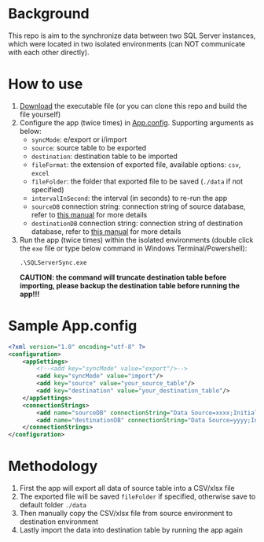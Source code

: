 
# Background

This repo is aim to the synchronize data between two SQL Server instances, which were located in two isolated environments (can NOT communicate with each other directly).

# How to use

1. [Download](https://github.com/ZXS66/SQLServerSync/releases) the executable file (or you can clone this repo and build the file yourself)
2. Configure the app (twice times) in [App.config](#sample-appconfig). Supporting arguments as below:
    - `syncMode`: e/export or i/import
    - `source`: source table to be exported
    - `destination`: destination table to be imported
	- `fileFormat`: the extension of exported file, available options: `csv`, `excel`
	- `fileFolder`: the folder that exported file to be saved (`./data` if not specified)
	- `intervalInSecond`: the interval (in seconds) to re-run the app
    - `sourceDB` connection string: connection string of source database, refer to [this manual](https://www.connectionstrings.com/sql-server/) for more details
    - `destinationDB` connection string: connection string of destination database, refer to [this manual](https://www.connectionstrings.com/sql-server/) for more details
3. Run the app (twice times) within the isolated environments (double click the `exe` file or type below command in Windows Terminal/Powershell):
    ```
    .\SQLServerSync.exe
    ```
    **CAUTION: the command will truncate destination table before importing, please backup the destination table before running the app!!!**

# Sample App.config

```xml
<?xml version="1.0" encoding="utf-8" ?>
<configuration>
	<appSettings>
		<!--<add key="syncMode" value="export"/>-->
		<add key="syncMode" value="import"/>
		<add key="source" value="your_source_table"/>
		<add key="destination" value="your_destination_table"/>
	</appSettings>
	<connectionStrings>
		<add name="sourceDB" connectionString="Data Source=xxxx;Initial Catalog=your_source_db;user id=your_user_name;password=your_password"/>
		<add name="destinationDB" connectionString="Data Source=yyyy;Initial Catalog=your_destination_db;user id=your_user_name;password=your_password"/>
	</connectionStrings>
</configuration>
```

# Methodology

1. First the app will export all data of source table into a CSV/xlsx file
2. The exported file will be saved `fileFolder` if specified, otherwise save to default folder `./data`
3. Then manually copy the CSV/xlsx file from source environment to destination environment
4. Lastly import the data into destination table by running the app again
